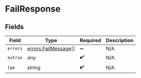 # FailResponse


## Fields

| Field                                                      | Type                                                       | Required                                                   | Description                                                |
| ---------------------------------------------------------- | ---------------------------------------------------------- | ---------------------------------------------------------- | ---------------------------------------------------------- |
| `errors`                                                   | [errors.FailMessage](../../models/errors/failmessage.md)[] | :heavy_minus_sign:                                         | N/A                                                        |
| `extras`                                                   | *any*                                                      | :heavy_check_mark:                                         | N/A                                                        |
| `tpe`                                                      | *string*                                                   | :heavy_check_mark:                                         | N/A                                                        |